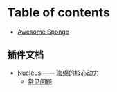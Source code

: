 # Table of contents

* [Awesome Sponge](README.md)

## 插件文档

* [Nucleus —— 海绵的核心动力](cha-jian-wen-dang/nucleus/README.md)
  * [常见问题](cha-jian-wen-dang/nucleus/chang-jian-wen-ti.md)

